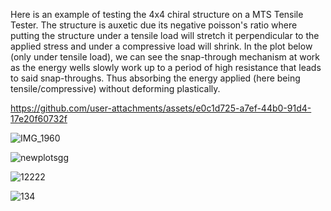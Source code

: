 Here is an example of testing the 4x4 chiral structure on a MTS Tensile Tester.
The structure is auxetic due its negative poisson's ratio where putting the structure under a tensile load will stretch it perpendicular to the applied stress and under a compressive load will shrink. In the plot below (only under tensile load), we can see the snap-through mechanism at work as the energy wells slowly work up to a period of high resistance that leads to said snap-throughs. Thus absorbing the energy applied (here being tensile/compressive) without deforming plastically.


https://github.com/user-attachments/assets/e0c1d725-a7ef-44b0-91d4-17e20f60732f 

![IMG_1960](https://github.com/user-attachments/assets/f351ea4f-a297-4d3a-843e-377e794b7f44)

![newplotsgg](https://github.com/user-attachments/assets/4e73ddda-9d30-4a54-9194-e71d58a09052)

![12222](https://github.com/user-attachments/assets/72336c28-10c5-4c27-8f8d-e014e85ab07b)

![134](https://github.com/user-attachments/assets/9112e18e-f74c-467f-8974-61a53bcad566)
